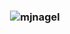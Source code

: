 <h3 align="center">
<img align="center" src="https://github-readme-stats.vercel.app/api?username=mjnagel&show_icons=true&locale=en&theme=dark&count_private=true" alt="mjnagel"/>
</h3>
